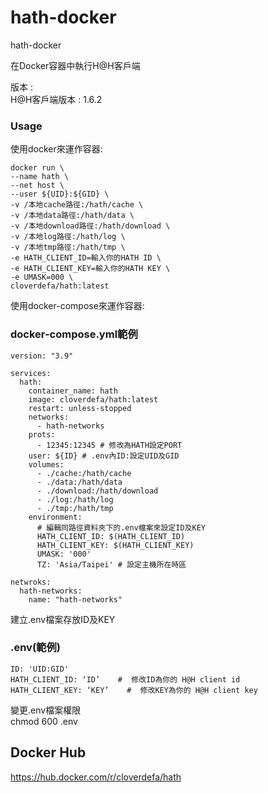 # hath-docker    
    
hath-docker   

在Docker容器中執行H@H客戶端
   
版本 :   
H@H客戶端版本 : 1.6.2   
   
### Usage  
使用docker來運作容器:
```
docker run \
--name hath \
--net host \
--user ${UID}:${GID} \
-v /本地cache路徑:/hath/cache \
-v /本地data路徑:/hath/data \ 
-v /本地download路徑:/hath/download \
-v /本地log路徑:/hath/log \
-v /本地tmp路徑:/hath/tmp \
-e HATH_CLIENT_ID=輸入你的HATH ID \
-e HATH_CLIENT_KEY=輸入你的HATH KEY \
-e UMASK=000 \
cloverdefa/hath:latest
```

使用docker-compose來運作容器:   

### docker-compose.yml範例    
```
version: "3.9"

services:
  hath:
    container_name: hath
    image: cloverdefa/hath:latest
    restart: unless-stopped
    networks:
      - hath-networks
    prots:
      - 12345:12345 # 修改為HATH設定PORT
    user: ${ID} # .env內ID:設定UID及GID
    volumes:
      - ./cache:/hath/cache
      - ./data:/hath/data
      - ./download:/hath/download
      - ./log:/hath/log
      - ./tmp:/hath/tmp
    environment:
      # 編輯同路徑資料夾下的.env檔案來設定ID及KEY   
      HATH_CLIENT_ID: $(HATH_CLIENT_ID)
      HATH_CLIENT_KEY: $(HATH_CLIENT_KEY)
      UMASK: '000'
      TZ: 'Asia/Taipei' # 設定主機所在時區

netwroks:
  hath-networks:
    name: "hath-networks"
```

建立.env檔案存放ID及KEY
### .env(範例)   
```
ID: 'UID:GID'
HATH_CLIENT_ID: ‘ID’    #  修改ID為你的 H@H client id   
HATH_CLIENT_KEY: ‘KEY’    #  修改KEY為你的 H@H client key   
```
變更.env檔案權限   
chmod 600 .env   
   
## Docker Hub

https://hub.docker.com/r/cloverdefa/hath
